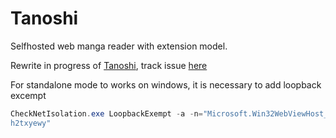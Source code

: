 # Tanoshi
Selfhosted web manga reader with extension model.

Rewrite in progress of [Tanoshi](https://github.com/faldez/tanoshi/tree/rust), track issue [here](https://github.com/faldez/tanoshi/issues/137)


For standalone mode to works on windows, it is necessary to add loopback excempt

```powershell
CheckNetIsolation.exe LoopbackExempt -a -n="Microsoft.Win32WebViewHost_cw5n1
h2txyewy"
```